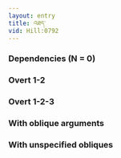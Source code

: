 ```yaml
---
layout: entry
title: འཐད་
vid: Hill:0792
---
```

### Dependencies (N = 0)


### Overt 1-2


### Overt 1-2-3


### With oblique arguments


### With unspecified obliques
